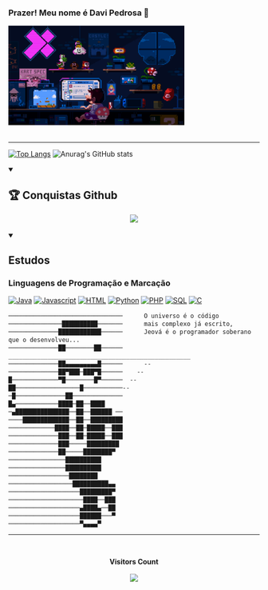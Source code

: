 ### Prazer! Meu nome é Davi Pedrosa 👋

<img src="https://github.com/DaviEspinosa/DaviEspinosa/blob/main/teste/mario.gif" alt="Mario Game" width="70%"> <br> <br>

<!--
**DaviEspinosa/DaviEspinosa** is a ✨ _special_ ✨ repository because its `README.md` (this file) appears on your GitHub profile.

Here are some ideas to get you started:

- 🔭 I’m currently working on ...
- 🌱 I’m currently learning ...
- 👯 I’m looking to collaborate on ...
- 🤔 I’m looking for help with ...
- 💬 Ask me about ...
- 📫 How to reach me: ...
- 😄 Pronouns: ...
- ⚡ Fun fact: ...
-->
<hr>

[![Top Langs](https://github-readme-stats.vercel.app/api/top-langs/?username=DaviEspinosa&layout=donut&icons=true&theme=chartreuse-dark)](https://github.com/DaviEspinosa/github-readme-stats)  ![Anurag's GitHub stats](https://github-readme-stats.vercel.app/api?username=DaviEspinosa&include_all_commits=true&theme=chartreuse-dark) 

  
  <div style="display: inline_block">
    
  <details open>
     <summary><h2>🏆 Conquistas Github</h2></summary>
      <p align="center">
     <img src="https://github-profile-trophy.vercel.app/?username=DaviEspinosa&theme=nord&row=2&bg=true&column=3&margin-w=15&margin-h=15" />
      </p>
    </details>
    
  <details open>
      <summary> <h2>Estudos</h2></summary>
      <h3>Linguagens de Programação e Marcação</h3>
      <p>
        <a href="https://github.com/DaviEspinosa"><img alt="Java" src="https://img.shields.io/badge/Java-007396.svg?&logoColor=white"></a>
        <a href="https://github.com/DaviEspinosa"><img alt="Javascript" src="https://img.shields.io/badge/JavaScript-F7DF1E.svg?logo=javascript&logoColor=white"></a>
        <a href="https://github.com/DaviEspinosa"><img alt="HTML" src="https://img.shields.io/badge/HTML-E34F26.svg?logo=html5&logoColor=white"></a>
        <a href="https://github.com/DaviEspinosa"><img alt="Python" src="https://img.shields.io/badge/Python-306998.svg?logo=python&logoColor=white"></a>
        <a href="https://github.com/DaviEspinosa"><img alt="PHP" src="https://img.shields.io/badge/PHP-4F5D95.svg?logo=php&logoColor=white"></a>
        <a href="https://github.com/DaviEspinosa"><img alt="SQL" src="https://custom-icon-badges.demolab.com/badge/SQL-003B57.svg?logo=database&logoColor=white"></a>
        <a href="https://github.com/DaviEspinosa"><img alt="C" src="https://img.shields.io/badge/C-00FF00.svg?logo=c&logoColor=white"></a>
      </p>
    </details>   

    ────────────────────────────────      O universo é o código  
    ───────────────██████████───────      mais complexo já escrito,
    ──────────────████████████──────      Jeová é o programador soberano que o desenvolveu...
    ──────────────██────────██──────      ___________________________________________________
    ──────────────██▄▄▄▄▄▄▄▄▄█──────      --
    ──────────────██▀███─███▀█──────    --
    █─────────────▀█────────█▀──────  --
    ██──────────────────█───────────--
    ─█──────────────██──────────────
    █▄────────────████─██──████
    ─▄███████████████──██──██████ ──
    ────█████████████──██──█████████
    ─────────────████──██─█████──███
    ──────────────███──██─█████──███
    ──────────────███─────█████████
    ──────────────██─────████████▀
    ────────────────██████████
    ────────────────██████████
    ─────────────────████████
    ──────────────────██████████▄▄
    ────────────────────█████████▀
    ─────────────────────████──███
    ────────────────────▄████▄──██
    ────────────────────██████───▀
    ────────────────────▀▄▄▄▄▀
    
  </div>    
   <hr>
   <div align="center">
    <br><p align="centre"><b>Visitors Count</b></p>  
    <p align="center"><img align="center" src="https://profile-counter.glitch.me/{DaviEspinosa}/count.svg" /></p> 
    <br>
  </div>

